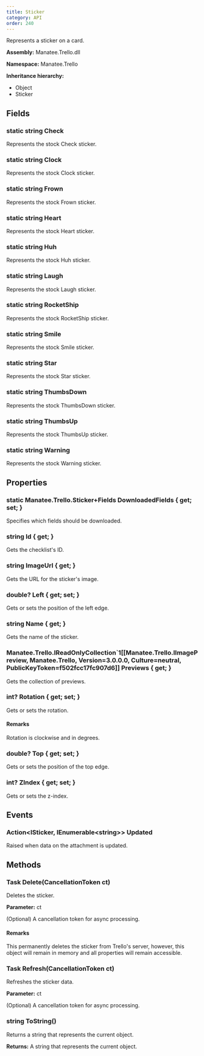 ```yaml
---
title: Sticker
category: API
order: 240
---
```


Represents a sticker on a card.

**Assembly:** Manatee.Trello.dll

**Namespace:** Manatee.Trello

**Inheritance hierarchy:**

- Object
- Sticker

## Fields

### static string Check

Represents the stock Check sticker.

### static string Clock

Represents the stock Clock sticker.

### static string Frown

Represents the stock Frown sticker.

### static string Heart

Represents the stock Heart sticker.

### static string Huh

Represents the stock Huh sticker.

### static string Laugh

Represents the stock Laugh sticker.

### static string RocketShip

Represents the stock RocketShip sticker.

### static string Smile

Represents the stock Smile sticker.

### static string Star

Represents the stock Star sticker.

### static string ThumbsDown

Represents the stock ThumbsDown sticker.

### static string ThumbsUp

Represents the stock ThumbsUp sticker.

### static string Warning

Represents the stock Warning sticker.

## Properties

### static Manatee.Trello.Sticker+Fields DownloadedFields { get; set; }

Specifies which fields should be downloaded.

### string Id { get; }

Gets the checklist&#39;s ID.

### string ImageUrl { get; }

Gets the URL for the sticker&#39;s image.

### double? Left { get; set; }

Gets or sets the position of the left edge.

### string Name { get; }

Gets the name of the sticker.

### Manatee.Trello.IReadOnlyCollection`1[[Manatee.Trello.IImagePreview, Manatee.Trello, Version=3.0.0.0, Culture=neutral, PublicKeyToken=f502fcc17fc907d6]] Previews { get; }

Gets the collection of previews.

### int? Rotation { get; set; }

Gets or sets the rotation.

#### Remarks

Rotation is clockwise and in degrees.

### double? Top { get; set; }

Gets or sets the position of the top edge.

### int? ZIndex { get; set; }

Gets or sets the z-index.

## Events

### Action&lt;ISticker, IEnumerable&lt;string&gt;&gt; Updated

Raised when data on the attachment is updated.

## Methods

### Task Delete(CancellationToken ct)

Deletes the sticker.

**Parameter:** ct

(Optional) A cancellation token for async processing.

#### Remarks

This permanently deletes the sticker from Trello&#39;s server, however, this object will remain in memory and all properties will remain accessible.

### Task Refresh(CancellationToken ct)

Refreshes the sticker data.

**Parameter:** ct

(Optional) A cancellation token for async processing.

### string ToString()

Returns a string that represents the current object.

**Returns:** A string that represents the current object.

